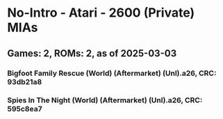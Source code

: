 # No-Intro - Atari - 2600 (Private) MIAs
## Games: 2, ROMs: 2, as of 2025-03-03

### Bigfoot Family Rescue (World) (Aftermarket) (Unl).a26, CRC: 93db21a8
### Spies In The Night (World) (Aftermarket) (Unl).a26, CRC: 595c8ea7
